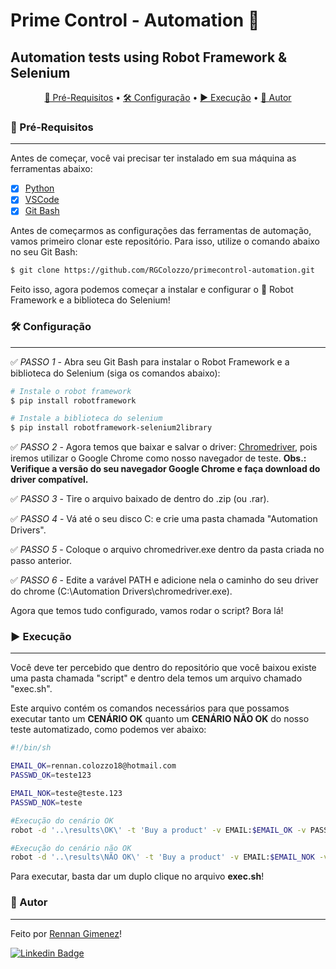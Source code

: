 # Prime Control - Automation 🤖
## Automation tests using Robot Framework & Selenium

<p align="center">
 <a href="#📑 Pré-Requisitos">📑 Pré-Requisitos</a> • 
 <a href="#🛠 Configuração">🛠 Configuração</a> • 
 <a href="#▶️ Execução">▶️ Execução</a> • 
 <a href="#👤 Autor">👤 Autor</a>
</p>

### 📑 Pré-Requisitos
---

Antes de começar, você vai precisar ter instalado em sua máquina as ferramentas abaixo:

- [x] [Python](https://www.python.org)
- [x] [VSCode](https://code.visualstudio.com/)
- [x] [Git Bash](https://git-scm.com/downloads)

Antes de começarmos as configurações das ferramentas de automação, vamos primeiro clonar este repositório. Para isso, utilize o comando abaixo no seu Git Bash:

```bash
$ git clone https://github.com/RGColozzo/primecontrol-automation.git
```

Feito isso, agora podemos começar a instalar e configurar o 🤖 Robot Framework e a biblioteca do Selenium!

### 🛠 Configuração
---

✅ *PASSO 1* - Abra seu Git Bash para instalar o Robot Framework e a biblioteca do Selenium (siga os comandos abaixo):

```bash
# Instale o robot framework
$ pip install robotframework

# Instale a biblioteca do selenium
$ pip install robotframework-selenium2library
```

✅ *PASSO 2* - Agora temos que baixar e salvar o driver: [Chromedriver](https://chromedriver.chromium.org/downloads), pois iremos utilizar o Google Chrome como nosso navegador de teste.
**Obs.: Verifique a versão do seu navegador Google Chrome e faça download do driver compatível.**

✅ *PASSO 3* - Tire o arquivo baixado de dentro do .zip (ou .rar).

✅ *PASSO 4* - Vá até o seu disco C: e crie uma pasta chamada "Automation Drivers".

✅ *PASSO 5* - Coloque o arquivo chromedriver.exe dentro da pasta criada no passo anterior.

✅ *PASSO 6* - Edite a varável PATH e adicione nela o caminho do seu driver do chrome (C:\Automation Drivers\chromedriver.exe).

Agora que temos tudo configurado, vamos rodar o script? Bora lá!

### ▶️ Execução
---

Você deve ter percebido que dentro do repositório que você baixou existe uma pasta chamada "script" e dentro dela temos um arquivo chamado "exec.sh".

Este arquivo contém os comandos necessários para que possamos executar tanto um **CENÁRIO OK** quanto um **CENÁRIO NÃO OK** do nosso teste automatizado, como podemos ver abaixo:

```bash
#!/bin/sh

EMAIL_OK=rennan.colozzo18@hotmail.com
PASSWD_OK=teste123

EMAIL_NOK=teste@teste.123
PASSWD_NOK=teste

#Execução do cenário OK
robot -d '..\results\OK\' -t 'Buy a product' -v EMAIL:$EMAIL_OK -v PASSWD:$PASSWD_OK '..\tests\buy_product.robot'

#Execução do cenário não OK
robot -d '..\results\NÃO OK\' -t 'Buy a product' -v EMAIL:$EMAIL_NOK -v PASSWD:$PASSWD_NOK '..\tests\buy_product.robot'
```

Para executar, basta dar um duplo clique no arquivo **exec.sh**!

### 👤 Autor
---

Feito por [Rennan Gimenez](https://www.facebook.com/RennanGimenez)!

[![Linkedin Badge](https://img.shields.io/badge/-Rennan-blue?style=flat-square&logo=Linkedin&logoColor=white&link=https://www.linkedin.com/in/rennan-gimenez/)](https://www.linkedin.com/in/rennan-gimenez/)